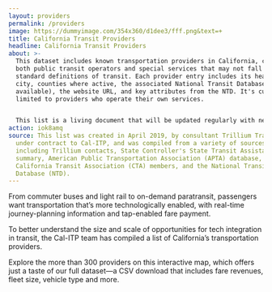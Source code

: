 ```yaml
---
layout: providers
permalink: /providers
image: https://dummyimage.com/354x360/d1dee3/fff.png&text=+
title: California Transit Providers
headline: California Transit Providers
about: >-
  This dataset includes known transportation providers in California, covering
  both public transit operators and special services that may not fall within
  standard definitions of transit. Each provider entry includes its headquarters
  city, counties where active, the associated National Transit Database ID (if
  available), the website URL, and key attributes from the NTD. It's currently
  limited to providers who operate their own services. 


  This list is a living document that will be updated regularly with new service provider information. If you have comments, additions or corrections to this dataset, we're working on ways for you to share that feedback. Please check back soon.
action: iok8amq
source: This list was created in April 2019, by consultant Trillium Transit
  under contract to Cal-ITP, and was compiled from a variety of sources,
  including Trillium contacts, State Controller's State Transit Assistance (STA)
  summary, American Public Transportation Association (APTA) database,
  California Transit Association (CTA) members, and the National Transit
  Database (NTD).
---
```

From commuter buses and light rail to on-demand paratransit, passengers want transportation that’s more technologically enabled, with real-time journey-planning information and tap-enabled fare payment.

To better understand the size and scale of opportunities for tech integration in transit, the Cal-ITP team has compiled a list of California’s transportation providers.

Explore the more than 300 providers on this interactive map, which offers just a taste of our full dataset—a CSV download that includes fare revenues, fleet size, vehicle type and more.